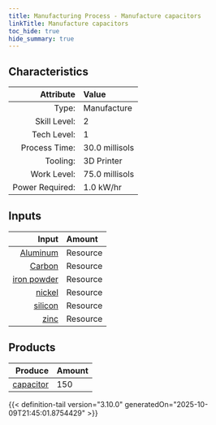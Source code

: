 ```yaml
---
title: Manufacturing Process - Manufacture capacitors
linkTitle: Manufacture capacitors
toc_hide: true
hide_summary: true
---
```

<!-- This is generated by the MarsSim HelpGenertor, do not edit. -->


## Characteristics

| Attribute      | Value |
|--------:|:------|
|Type:|Manufacture|
|Skill Level:|2|
|Tech Level:|1|
|Process Time:|30.0 millisols|
|Tooling:|3D Printer|
|Work Level:|75.0 millisols|
|Power Required:|1.0 kW/hr|

## Inputs

| Input      | Amount |
|--------:|:------|
|[Aluminum](/docs/definitions/resource/aluminum)|Resource|0.1 kg|
|[Carbon](/docs/definitions/resource/carbon)|Resource|1.0 kg|
|[iron powder](/docs/definitions/resource/iron-powder)|Resource|0.05 kg|
|[nickel](/docs/definitions/resource/nickel)|Resource|0.05 kg|
|[silicon](/docs/definitions/resource/silicon)|Resource|1.0 kg|
|[zinc](/docs/definitions/resource/zinc)|Resource|0.05 kg|

## Products


| Produce      | Amount |
|--------:|:------|
|[capacitor](/docs/definitions/part/capacitor)|150|



{{< definition-tail version="3.10.0" generatedOn="2025-10-09T21:45:01.8754429" >}}



